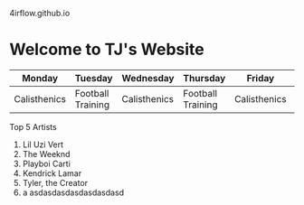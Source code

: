 4irflow.github.io
# Welcome to TJ's Website

| Monday | Tuesday | Wednesday | Thursday | Friday | Saturday | Sunday |
| ----------- | ----------- | ----------- | ----------- | ----------- | ----------- | ----------- |
| Calisthenics | Football Training | Calisthenics | Football Training | Calisthenics | Rest Day | Rest Day |

Top 5 Artists
1. Lil Uzi Vert
2. The Weeknd
3. Playboi Carti
4. Kendrick Lamar
5. Tyler, the Creator
6. a
asdasdasdasdasdasdasd
